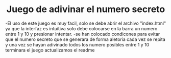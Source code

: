 <h1 style="text-align:center;">Juego de adivinar el numero secreto</h1>
-El uso de este juego es muy facil, solo se debe abrir el archivo "index.html"
ya que la interfaz es intuitiva solo debe colocarse en la barra un numero entre 1 y 10 y presionar intentar.
-se han colocado condicones para evitar que el numero secreto que se generara de forma aletoria cada vez se repita y una vez se hayan adivinado todos los numero posibles entre 1 y 10 terminara el juego
actualizamos el readme
